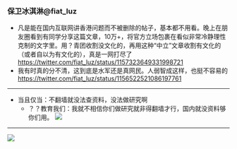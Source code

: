 ### 保卫冰淇淋@fiat_luz
- 凡是能在国内互联网讲香港问题而不被删除的帖子，基本都不用看。晚上在朋友圈看到有同学分享这篇文章，10万+，将官方立场包裹在看似非常冷静理性克制的文字里。用？青团收割没文化的，再用这种“中立”文章收割有文化的（或者自以为有文化的），真是一网打尽了
https://twitter.com/fiat_luz/status/1157323649331998721
- 我有时真的分不清，这到底是水军还是真网民。人弱智成这样，也挺不容易的
https://twitter.com/fiat_luz/status/1156522521086197761
---
- 当且仅当：不翻墙就没法查资料，没法做研究啊
  - ？？教育我们：我就不相信你们做研究就非得翻墙才行，国内就没资料够你们用。
![](https://pbs.twimg.com/media/EAuFVLwXYAUL-se?format=jpg&name=large)
---
![](https://pbs.twimg.com/media/EAik88DUwAEf9fq?format=jpg&name=medium)